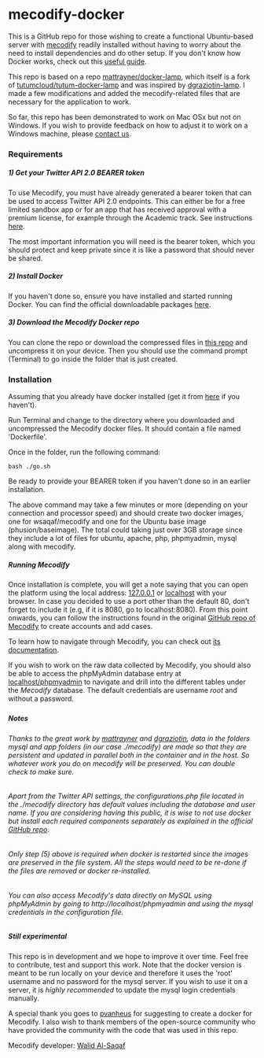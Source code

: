 # mecodify-docker

This is a GitHub repo for those wishing to create a functional Ubuntu-based server with [mecodify](https://github.com/wsaqaf/mecodify) readily installed without having to worry about the need to install dependencies and do other setup. If you don't know how Docker works, check out this [useful guide](https://prakhar.me/docker-curriculum/).

This repo is based on a repo [mattrayner/docker-lamp](https://github.com/mattrayner/docker-lamp), which itself is a fork of [tutumcloud/tutum-docker-lamp](https://github.com/tutumcloud/lamp) and was inspired by [dgraziotin-lamp](https://github.com/dgraziotin/osx-docker-lamp). I made a few modifications and added the mecodify-related files that are necessary for the application to work.

So far, this repo has been demonstrated to work on Mac OSx but not on Windows. If you wish to provide feedback on how to adjust it to work on a Windows machine, please [contact us](mailto:admin@mecodify.org).

### Requirements

##### 1) Get your Twitter API 2.0 BEARER token

To use Mecodify, you must have already generated a bearer token that can be used to access Twitter API 2.0 endpoints. This can either be for a free limited sandbox app or for an app that has received approval with a premium license, for example through the Academic track. See instructions [here]().

The most important information you will need is the bearer token, which you should protect and keep private since it is like a password that should never be shared.

##### 2) Install Docker

If you haven't done so, ensure you have installed and started running Docker. You can find the official downloadable packages [here](https://www.docker.com/products/docker-desktop).

##### 3) Download the Mecodify Docker repo

You can clone the repo or download the compressed files in [this repo](https://github.com/wsaqaf/mecodify-docker/archive/master.zip) and uncompress it on your device. Then you should use the command prompt (Terminal) to go inside the folder that is just created.

### Installation

Assuming that you already have docker installed (get it from [here](https://docs.docker.com/engine/installation/) if you haven't).

Run Terminal and change to the directory where you downloaded and uncompressed the Mecodify docker files. It should contain a file named 'Dockerfile'.

Once in the folder, run the following command:

    bash ./go.sh

Be ready to provide your BEARER token if you haven't done so in an earlier installation.

The above command may take a few minutes or more (depending on your connection and processor speed) and should create two docker images, one for wsaqaf/mecodify and one for the Ubuntu base image (phusion/baseimage). The total could taking just over 3GB storage since they include a lot of files for ubuntu, apache, php, phpmyadmin, mysql along with mecodify.

##### Running Mecodify

Once installation is complete, you will get a note saying that you can open the platform using the local address: [127.0.0.1](http://127.0.0.1) or [localhost](http://localhost) with your browser. In case you decided to use a port other than the default 80, don't forget to include it (e.g, if it is 8080, go to localhost:8080).
From this point onwards, you can follow the instructions found in the original [GitHub repo of Mecodify](https://github.com/wsaqaf/mecodify/blob/master/manual.md) to create accounts and add cases.

To learn how to navigate through Mecodify, you can check out [its documentation](https://github.com/wsaqaf/mecodify/blob/master/manual.md).

If you wish to work on the raw data collected by Mecodify, you should also be able to access the phpMyAdmin database entry at [localhost/phpmyadmin](http://localhost/phpmyadmin) to navigate and drill into the different tables under the *Mecodify* database. The default credentials are username *root* and without a password.

#####

##### Notes

###### Thanks to the great work by [mattrayner](https://github.com/mattrayner/docker-lamp) and [dgraziotin](https://github.com/dgraziotin), data in the folders mysql and app folders (in our case ./mecodify) are made so that they are persistent and updated in parallel both in the container and in the host. So whatever work you do on mecodify will be preserved. You can double check to make sure.

###### Apart from the Twitter API settings, the configurations.php file located in the ./mecodify directory has default values including the database and user name. If you are considering having this public, it is wise to not use docker but install each required components separately as explained in the official [GitHub repo](https://github.com/wsaqaf/mecodify).

###### Only step (5) above is required when docker is restarted since the images are preserved in the file system. All the steps would need to be re-done if the files are removed or docker re-installed.  

###### You can also access Mecodify's data directly on MySQL using phpMyAdmin by going to http://localhost/phpmyadmin and using the mysql credentials in the configuration file.

##### Still experimental

This repo is in development and we hope to improve it over time. Feel free to contribute, test and support this work. Note that the docker version is meant to be run locally on your device and therefore it uses the 'root' username and no password for the mysql server. If you wish to use it on a server, it is *highly recommended* to update the mysql login credentials manually.

A special thank you goes to [pvanheus](https://github.com/pvanheus) for suggesting to create a docker for Mecodify. I also wish to thank members of the open-source community who have provided the community with the code that was used in this repo.

Mecodify developer: [Walid Al-Saqaf](https://github.com/wsaqaf)
